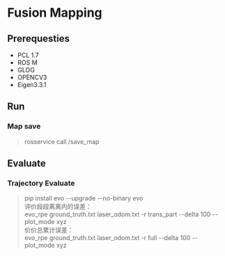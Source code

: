 # Fusion Mapping

## Prerequesties
* PCL 1.7
* ROS M
* GLOG
* OPENCV3
* Eigen3.3.1

## Run
### Map save
> rosservice call /save_map


## Evaluate
### Trajectory Evaluate
> pip install evo --upgrade --no-binary evo  
> 评价段段离离内的误差：  
> evo_rpe ground_truth.txt laser_odom.txt -r trans_part --delta 100 --plot_mode xyz  
> 价价总累计误差：  
> evo_rpe ground_truth.txt laser_odom.txt -r full --delta 100 --plot_mode xyz 
